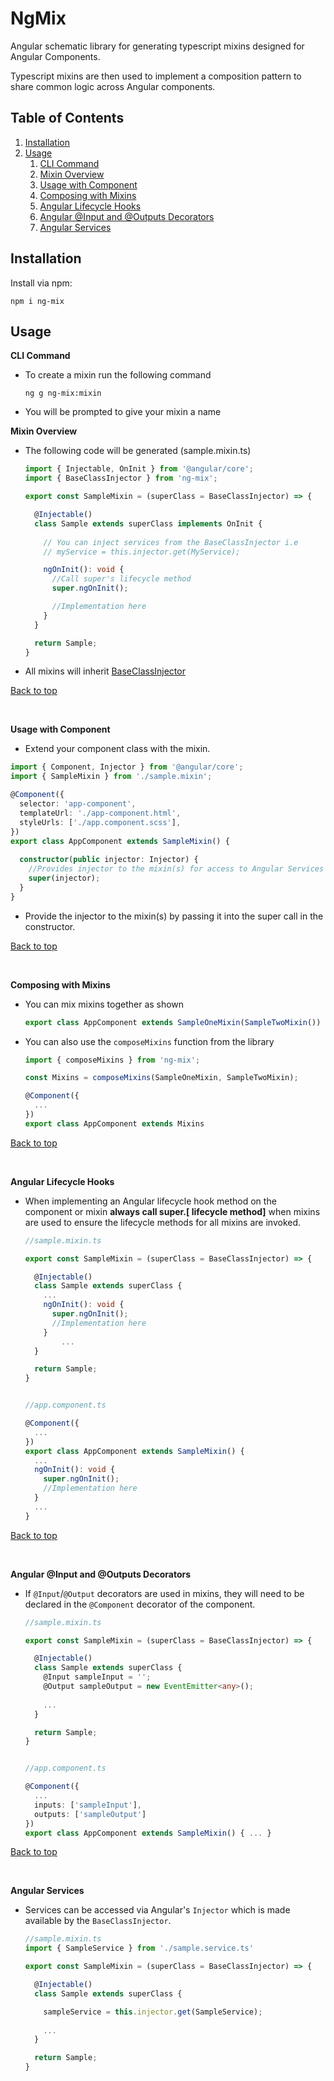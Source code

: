# NgMix

Angular schematic library for generating typescript mixins designed for Angular Components.

Typescript mixins are then used to implement a composition pattern to share common logic across Angular components.

## Table of Contents <a name="table-of-contents"></a>
1. [Installation](#installation)
1. [Usage](#usage)
	1. [CLI Command](#cli-command)
	1. [Mixin Overview](#mixin-overview)
	1. [Usage with Component](#component-usage)
	1. [Composing with Mixins](#compose-mixins)
	1. [Angular Lifecycle Hooks](#lifecycle-hooks)
	1. [Angular @Input and @Outputs Decorators](#input-output)
	1. [Angular Services](#services)


## Installation <a name="installation"></a>

Install via npm:

```
npm i ng-mix
```

## Usage <a name="usage"></a>

<b>CLI Command</b> <a name="cli-command"></a>
- To create a mixin run the following command

	```
	ng g ng-mix:mixin
	```
- You will be prompted to give your mixin a name

<b>Mixin Overview</b> <a name="mixin-overview"></a>
- The following code will be generated (sample.mixin.ts)

	```typescript
	import { Injectable, OnInit } from '@angular/core';
	import { BaseClassInjector } from 'ng-mix';

	export const SampleMixin = (superClass = BaseClassInjector) => {

	  @Injectable()
	  class Sample extends superClass implements OnInit {
		
	    // You can inject services from the BaseClassInjector i.e
	    // myService = this.injector.get(MyService);

	    ngOnInit(): void {
	      //Call super's lifecycle method
	      super.ngOnInit();

	      //Implementation here
	    }		
	  }

	  return Sample;
	}
	```
- All mixins will inherit [BaseClassInjector](https://github.com/laidav/ng-mix/blob/master/projects/ng-mix/src/lib/models/BaseClassInjector.ts)

[Back to top](#table-of-contents)

<br>

<b>Usage with Component</b><a name="component-usage"></a>

- Extend your component class with the mixin.

```typescript
import { Component, Injector } from '@angular/core';
import { SampleMixin } from './sample.mixin';

@Component({
  selector: 'app-component',
  templateUrl: './app-component.html',
  styleUrls: ['./app.component.scss'],
})
export class AppComponent extends SampleMixin() {
  
  constructor(public injector: Injector) {
    //Provides injector to the mixin(s) for access to Angular Services via DI
    super(injector);
  }
}
```


- Provide the injector to the mixin(s) by passing it into the super call in the constructor.

[Back to top](#table-of-contents)

<br>

<b>Composing with Mixins</b><a name="compose-mixins"></a>

- You can mix mixins together as shown
	```typescript
	export class AppComponent extends SampleOneMixin(SampleTwoMixin())
	```

- You can also use the `composeMixins` function from the library
	```typescript
	import { composeMixins } from 'ng-mix';

	const Mixins = composeMixins(SampleOneMixin, SampleTwoMixin);

	@Component({
	  ...
	})
	export class AppComponent extends Mixins
	```

[Back to top](#table-of-contents)

<br>

<b>Angular Lifecycle Hooks</b><a name="lifecycle-hooks"></a>

- When implementing an Angular lifecycle hook method on the component or mixin <b>always call super.[ lifecycle method]</b> when mixins are used to ensure the lifecycle methods for all mixins are invoked.

	```typescript
	//sample.mixin.ts

	export const SampleMixin = (superClass = BaseClassInjector) => {

	  @Injectable()
	  class Sample extends superClass {
	    ...
	    ngOnInit(): void {
	      super.ngOnInit();
	      //Implementation here
	    }		
            ...
	  }

	  return Sample;
	}
	```

	```typescript

	//app.component.ts

	@Component({
	  ...
	})
	export class AppComponent extends SampleMixin() { 
	  ...
	  ngOnInit(): void {
	    super.ngOnInit();
	    //Implementation here
	  }		
	  ...
    }
	```

[Back to top](#table-of-contents)

<br>

<b>Angular @Input and @Outputs Decorators</b><a name="input-output"></a>
- If `@Input`/`@Output` decorators are used in mixins, they will need to be declared in the `@Component` decorator of the component.

	```typescript
	//sample.mixin.ts

	export const SampleMixin = (superClass = BaseClassInjector) => {

	  @Injectable()
	  class Sample extends superClass {
	    @Input sampleInput = '';
	    @Output sampleOutput = new EventEmitter<any>();
	    
	    ...
	  }

	  return Sample;
	}
	```

	```typescript

	//app.component.ts

	@Component({
	  ...
	  inputs: ['sampleInput'],
	  outputs: ['sampleOutput']
	})
	export class AppComponent extends SampleMixin() { ... }
	```
[Back to top](#table-of-contents)

<br>

<b>Angular Services</b><a name="services"></a>

- Services can be accessed via Angular's `Injector` which is made available by the `BaseClassInjector`.
	```typescript
	//sample.mixin.ts
	import { SampleService } from './sample.service.ts'

	export const SampleMixin = (superClass = BaseClassInjector) => {

	  @Injectable()
	  class Sample extends superClass {

	    sampleService = this.injector.get(SampleService);
	    
	    ...
	  }

	  return Sample;
	}
	```
